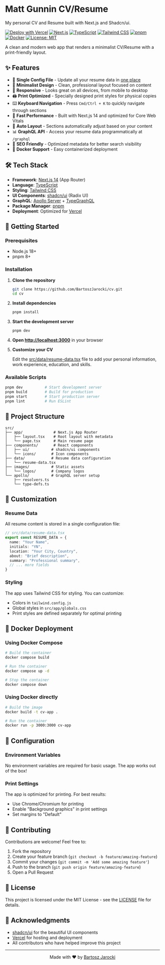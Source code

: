 # Matt Gunnin CV/Resume

My personal CV and Resume built with Next.js and Shadcn/ui.

[![Deploy with Vercel](https://vercel.com/button)](https://vercel.com/new/clone?repository-url=https%3A%2F%2Fgithub.com%2FBartoszJarocki%2Fcv)
[![Next.js](https://img.shields.io/badge/Next.js-14-black?logo=next.js)](https://nextjs.org/)
[![TypeScript](https://img.shields.io/badge/TypeScript-5.0-blue?logo=typescript)](https://www.typescriptlang.org/)
[![Tailwind CSS](https://img.shields.io/badge/Tailwind%20CSS-3.4-38B2AC?logo=tailwind-css)](https://tailwindcss.com/)
[![pnpm](https://img.shields.io/badge/pnpm-8+-F69220?logo=pnpm)](https://pnpm.io/)
[![Docker](https://img.shields.io/badge/Docker-ready-2496ED?logo=docker)](https://www.docker.com/)
[![License: MIT](https://img.shields.io/badge/License-MIT-yellow.svg)](https://opensource.org/licenses/MIT)

A clean and modern web app that renders a minimalist CV/Resume with a print-friendly layout.

## ✨ Features

- 📝 **Single Config File** - Update all your resume data in [one place](./src/data/resume-data.tsx)
- 🎨 **Minimalist Design** - Clean, professional layout focused on content
- 📱 **Responsive** - Looks great on all devices, from mobile to desktop
- 🖨️ **Print Optimized** - Specially designed print styles for physical copies
- ⌨️ **Keyboard Navigation** - Press `Cmd/Ctrl + K` to quickly navigate through sections
- 🚀 **Fast Performance** - Built with Next.js 14 and optimized for Core Web Vitals
- 🔄 **Auto Layout** - Sections automatically adjust based on your content
- 📊 **GraphQL API** - Access your resume data programmatically at `/graphql`
- 🎯 **SEO Friendly** - Optimized metadata for better search visibility
- 🐳 **Docker Support** - Easy containerized deployment

## 🛠️ Tech Stack

- **Framework**: [Next.js 14](https://nextjs.org/) (App Router)
- **Language**: [TypeScript](https://www.typescriptlang.org/)
- **Styling**: [Tailwind CSS](https://tailwindcss.com/)
- **UI Components**: [shadcn/ui](https://ui.shadcn.com/) (Radix UI)
- **GraphQL**: [Apollo Server](https://www.apollographql.com/) + [TypeGraphQL](https://typegraphql.com/)
- **Package Manager**: [pnpm](https://pnpm.io/)
- **Deployment**: Optimized for [Vercel](https://vercel.com/)

## 🚀 Getting Started

### Prerequisites

- Node.js 18+
- pnpm 8+

### Installation

1. **Clone the repository**

   ```bash
   git clone https://github.com/BartoszJarocki/cv.git
   cd cv
   ```

2. **Install dependencies**

   ```bash
   pnpm install
   ```

3. **Start the development server**

   ```bash
   pnpm dev
   ```

4. **Open [http://localhost:3000](http://localhost:3000)** in your browser

5. **Customize your CV**

   Edit the [src/data/resume-data.tsx](./src/data/resume-data.tsx) file to add your personal information, work experience, education, and skills.

### Available Scripts

```bash
pnpm dev          # Start development server
pnpm build        # Build for production
pnpm start        # Start production server
pnpm lint         # Run ESLint
```

## 📁 Project Structure

```
src/
├── app/              # Next.js App Router
│   ├── layout.tsx    # Root layout with metadata
│   └── page.tsx      # Main resume page
├── components/       # React components
│   ├── ui/          # shadcn/ui components
│   └── icons/       # Icon components
├── data/            # Resume data configuration
│   └── resume-data.tsx
├── images/          # Static assets
│   └── logos/       # Company logos
└── apollo/          # GraphQL server setup
    ├── resolvers.ts
    └── type-defs.ts
```

## 🎨 Customization

### Resume Data

All resume content is stored in a single configuration file:

```typescript
// src/data/resume-data.tsx
export const RESUME_DATA = {
  name: "Your Name",
  initials: "YN",
  location: "Your City, Country",
  about: "Brief description",
  summary: "Professional summary",
  // ... more fields
}
```

### Styling

The app uses Tailwind CSS for styling. You can customize:

- Colors in `tailwind.config.js`
- Global styles in `src/app/globals.css`
- Print styles are defined separately for optimal printing

## 🐳 Docker Deployment

### Using Docker Compose

```bash
# Build the container
docker compose build

# Run the container
docker compose up -d

# Stop the container
docker compose down
```

### Using Docker directly

```bash
# Build the image
docker build -t cv-app .

# Run the container
docker run -p 3000:3000 cv-app
```

## 🔧 Configuration

### Environment Variables

No environment variables are required for basic usage. The app works out of the box!

### Print Settings

The app is optimized for printing. For best results:

- Use Chrome/Chromium for printing
- Enable "Background graphics" in print settings
- Set margins to "Default"

## 🤝 Contributing

Contributions are welcome! Feel free to:

1. Fork the repository
2. Create your feature branch (`git checkout -b feature/amazing-feature`)
3. Commit your changes (`git commit -m 'Add some amazing feature'`)
4. Push to the branch (`git push origin feature/amazing-feature`)
5. Open a Pull Request

## 📄 License

This project is licensed under the MIT License - see the [LICENSE](LICENSE) file for details.

## 🙏 Acknowledgments

- [shadcn/ui](https://ui.shadcn.com/) for the beautiful UI components
- [Vercel](https://vercel.com/) for hosting and deployment
- All contributors who have helped improve this project

---

<p align="center">
  Made with ❤️ by <a href="https://github.com/BartoszJarocki">Bartosz Jarocki</a>
</p>
